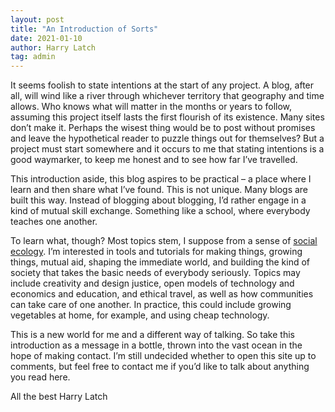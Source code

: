 ```yaml
---
layout: post
title: "An Introduction of Sorts"
date: 2021-01-10
author: Harry Latch
tag: admin
---
```


It seems foolish to state intentions at the start of any project. A blog, after all, will wind like a river through whichever territory that geography and time allows. Who knows what will matter in the months or years to follow, assuming this project itself lasts the first flourish of its existence. Many sites don’t make it. Perhaps the wisest thing would be to post without promises and leave the hypothetical reader to puzzle things out for themselves? But a project must start somewhere and it occurs to me that stating intentions is a good waymarker, to keep me honest and to see how far I’ve travelled.

This introduction aside, this blog aspires to be practical – a place where I learn and then share what I’ve found. This is not unique. Many blogs are built this way. Instead of blogging about blogging, I’d rather engage in a kind of mutual skill exchange. Something like a school, where everybody teaches one another.

To learn what, though? Most topics stem, I suppose from a sense of [social ecology](https://www.thegreenfuse.org/socialecology.htm "social ecology"). I’m interested in tools and tutorials for making things, growing things, mutual aid, shaping the immediate world, and building the kind of society that takes the basic needs of everybody seriously. Topics may include creativity and design justice, open models of technology and economics and education, and ethical travel, as well as how communities can take care of one another. In practice, this could include growing vegetables at home, for example, and using cheap technology.

This is a new world for me and a different way of talking. So take this introduction as a message in a bottle, thrown into the vast ocean in the hope of making contact. I’m still undecided whether to open this site up to comments, but feel free to contact me if you’d like to talk about anything you read here.

All the best
Harry Latch
